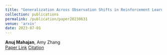 ```yaml
---
title: "Generalization Across Observation Shifts in Reinforcement Learning"
collection: publications
permalink: /publication/paper20230631
venue: 'arxiv'
date: 2023-07-01
---
```

**Anuj Mahajan**, Amy Zhang\
[Paper Link](http://anuj-mahajan.github.io/files/RCB.pdf)    [Citation](/bibtex/paper13.html)